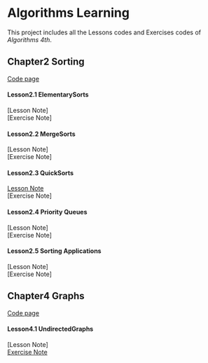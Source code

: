 Algorithms Learning
===
This project includes all the Lessons codes and Exercises codes of *Algorithms 4th*.

## Chapter2 Sorting
[Code page](https://github.com/baozzz1/Algorithms-Learning/blob/master/2-Sorts)
#### Lesson2.1 ElementarySorts
[Lesson Note]<br>
[Exercise Note]
#### Lesson2.2 MergeSorts
[Lesson Note]<br>
[Exercise Note]
#### Lesson2.3 QuickSorts
[Lesson Note](https://github.com/baozzz1/Algorithms-Learning/blob/master/2-Sorts/Exercise_2_3_QuickSort/2-3-Exercise-README.md)<br>
[Exercise Note]
#### Lesson2.4 Priority Queues
[Lesson Note]<br>
[Exercise Note]
#### Lesson2.5 Sorting Applications
[Lesson Note]<br>
[Exercise Note]
## Chapter4 Graphs
[Code page](https://github.com/baozzz1/Algorithms-Learning/blob/master/4-Graphs)
#### Lesson4.1 UndirectedGraphs
[Lesson Note]<br>
[Exercise Note](https://github.com/baozzz1/Algorithms-Learning/blob/master/4-Graphs/Exercise_4_1_UndirectedGraphs/4-1-Exercise-README.md)

